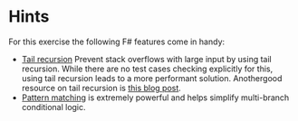 # Hints

For this exercise the following F# features come in handy:

- [Tail recursion](https://blogs.msdn.microsoft.com/fsharpteam/2011/07/08/tail-calls-in-f/) Prevent stack overflows with large input by using tail recursion. While there are no test cases checking explicitly for this, using tail recursion leads to a more performant solution. Anothergood resource on tail recursion is [this blog post](http://blog.ploeh.dk/2015/12/22/tail-recurse/).
- [Pattern matching](https://docs.microsoft.com/en-us/dotnet/fsharp/language-reference/pattern-matching) is extremely powerful and helps simplify multi-branch conditional logic.
